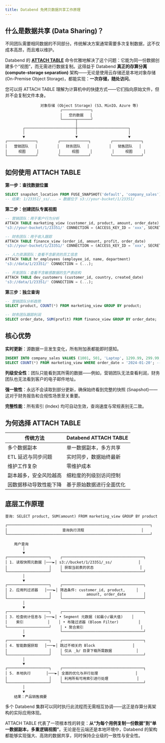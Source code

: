 ```yaml
---
title: Databend 免拷贝数据共享工作原理
---
```


## 什么是数据共享 (Data Sharing)？

不同团队需要相同数据的不同部分。传统解决方案通常需要多次复制数据，这不仅成本高昂，而且难以维护。

Databend 的 **[ATTACH TABLE](/sql/sql-commands/ddl/table/attach-table)** 命令优雅地解决了这个问题：它能为同一份数据创建多个“视图”，而无需进行数据复制。这得益于 Databend **真正的存算分离 (compute-storage separation)** 架构——无论是使用云存储还是本地对象存储 (On-Premise Object Storage)，都能实现：**一次存储，随处访问**。

您可以将 ATTACH TABLE 理解为计算机中的快捷方式——它们指向原始文件，但并不会复制文件本身。

```
                对象存储 (Object Storage) (S3、MinIO、Azure 等)
                         ┌─────────────┐
                         │   您的数据   │
                         └──────┬──────┘
                                │
        ┌───────────────────────┼───────────────────────┐
        │                       │                       │
        ▼                       ▼                       ▼
┌─────────────┐         ┌─────────────┐         ┌─────────────┐
│   营销团队   │         │   财务团队   │         │   销售团队   │
│     视图     │         │     视图     │         │     视图     │
└─────────────┘         └─────────────┘         └─────────────┘
```

## 如何使用 ATTACH TABLE

**第一步：查找数据位置**
```sql
SELECT snapshot_location FROM FUSE_SNAPSHOT('default', 'company_sales');
-- 结果: 1/23351/_ss/... → 数据位于 s3://your-bucket/1/23351/
```

**第二步：创建团队专属视图**
```sql
-- 营销团队：用于客户行为分析
ATTACH TABLE marketing_view (customer_id, product, amount, order_date) 
's3://your-bucket/1/23351/' CONNECTION = (ACCESS_KEY_ID = 'xxx', SECRET_ACCESS_KEY = 'yyy');

-- 财务团队：用于收入跟踪
ATTACH TABLE finance_view (order_id, amount, profit, order_date) 
's3://your-bucket/1/23351/' CONNECTION = (ACCESS_KEY_ID = 'xxx', SECRET_ACCESS_KEY = 'yyy');

-- 人力资源团队：查看不含薪资的员工信息
ATTACH TABLE hr_employees (employee_id, name, department) 
's3://data/1/23351/' CONNECTION = (...);

-- 开发团队：查看不含敏感数据的生产表结构
ATTACH TABLE dev_customers (customer_id, country, created_date) 
's3://data/1/23351/' CONNECTION = (...);
```

**第三步：独立查询**
```sql
-- 营销团队分析趋势
SELECT product, COUNT(*) FROM marketing_view GROUP BY product;

-- 财务团队跟踪利润
SELECT order_date, SUM(profit) FROM finance_view GROUP BY order_date;
```

## 核心优势

**实时更新**：源数据一旦发生变化，所有附加表都能即时感知。
```sql
INSERT INTO company_sales VALUES (1001, 501, 'Laptop', 1299.99, 299.99, 'user@email.com', '2025-01-20');
SELECT COUNT(*) FROM marketing_view WHERE order_date = '2024-01-20'; -- 返回: 1
```

**列级安全性**：团队只能看到其所需的数据——例如，营销团队无法查看利润，财务团队也无法看到客户的电子邮件地址。

**强一致性**：永远不会读取到部分更新，确保始终看到完整的快照 (Snapshot)——这对于财务报告和合规性场景至关重要。

**完整性能**：所有索引 (Index) 均可自动生效，查询速度与常规表别无二致。

## 为何选择 ATTACH TABLE

| 传统方法 | Databend ATTACH TABLE |
|---------------------|----------------------|
| 多个数据副本 | 单一数据副本，多方共享 |
| ETL 延迟与同步问题 | 实时同步，数据始终最新 |
| 维护工作复杂 | 零维护成本 |
| 副本越多，安全风险越高 | 细粒度的列级别访问控制 |
| 因数据移动导致性能下降 | 基于原始数据进行全面优化 |

## 底层工作原理

```
查询: SELECT product, SUM(amount) FROM marketing_view GROUP BY product

┌─────────────────────────────────────────────────────────────────┐
│                         查询执行流程                          │
└─────────────────────────────────────────────────────────────────┘

    用户查询
        │
        ▼
┌───────────────────┐    ┌─────────────────────────────────────┐
│ 1. 读取快照元数据 │───►│ s3://bucket/1/23351/_ss/            │
│                   │    │ 获取当前表的状态                     │
└───────────────────┘    └─────────────────────────────────────┘
        │
        ▼
┌───────────────────┐    ┌─────────────────────────────────────┐
│ 2. 应用列过滤器   │───►│ 筛选条件: customer_id, product,     │
│                   │    │           amount, order_date        │
└───────────────────┘    └─────────────────────────────────────┘
        │
        ▼
┌───────────────────┐    ┌─────────────────────────────────────┐
│ 3. 检查统计信息与 │───►│ • Segment 元数据 (如最小/最大值)    │
│    索引           │    │ • 布隆过滤器 (Bloom Filter)         │
└───────────────────┘    │ • 聚合索引                          │
        │                └─────────────────────────────────────┘
        ▼
┌───────────────────┐    ┌─────────────────────────────────────┐
│ 4. 智能数据获取   │───►│ 跳过不相关的 Block                 │
│                   │    │ 仅从 _b/ 目录下载所需数据           │
└───────────────────┘    └─────────────────────────────────────┘
        │
        ▼
┌───────────────────┐    ┌─────────────────────────────────────┐
│ 5. 本地执行       │───►│ 全面的优化与并行处理                 │
│                   │    │ 利用所有可用索引进行处理             │
└───────────────────┘    └─────────────────────────────────────┘
        │
        ▼
    结果：产品销售摘要
```

多个 Databend 集群可以同时执行此流程而无需相互协调——这正是存算分离架构的实际应用体现。

ATTACH TABLE 代表了一项根本性的转变：**从“为每个用例复制一份数据”到“单一数据副本，多重逻辑视图”**。无论是在云端还是本地环境中，Databend 的架构都能够实现强大、高效的数据共享，同时保持企业级的一致性与安全性。